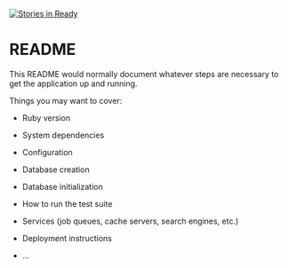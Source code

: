 [![Stories in Ready](https://badge.waffle.io/Amrrbakry/dinner-dash.png?label=ready&title=Ready)](https://waffle.io/Amrrbakry/dinner-dash)
# README

This README would normally document whatever steps are necessary to get the
application up and running.

Things you may want to cover:

* Ruby version

* System dependencies

* Configuration

* Database creation

* Database initialization

* How to run the test suite

* Services (job queues, cache servers, search engines, etc.)

* Deployment instructions

* ...
